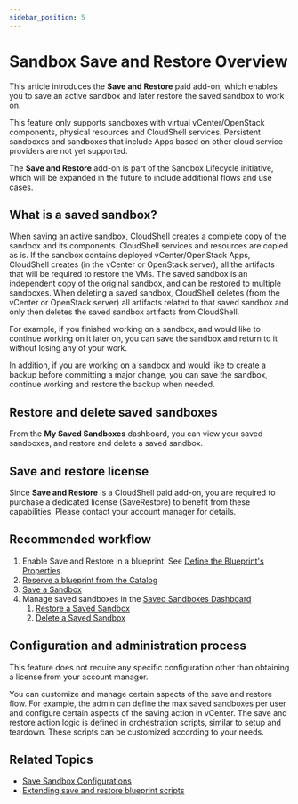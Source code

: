 ```yaml
---
sidebar_position: 5
---
```


# Sandbox Save and Restore Overview

This article introduces the **Save and Restore** paid add-on, which enables you to save an active sandbox and later restore the saved sandbox to work on.

This feature only supports sandboxes with virtual vCenter/OpenStack components, physical resources and CloudShell services. Persistent sandboxes and sandboxes that include Apps based on other cloud service providers are not yet supported.

The **Save and Restore** add-on is part of the Sandbox Lifecycle initiative, which will be expanded in the future to include additional flows and use cases.

## What is a saved sandbox?

When saving an active sandbox, CloudShell creates a complete copy of the sandbox and its components. CloudShell services and resources are copied as is. If the sandbox contains deployed vCenter/OpenStack Apps, CloudShell creates (in the vCenter or OpenStack server), all the artifacts that will be required to restore the VMs. The saved sandbox is an independent copy of the original sandbox, and can be restored to multiple sandboxes. When deleting a saved sandbox, CloudShell deletes (from the vCenter or OpenStack server) all artifacts related to that saved sandbox and only then deletes the saved sandbox artifacts from CloudShell.

For example, if you finished working on a sandbox, and would like to continue working on it later on, you can save the sandbox and return to it without losing any of your work.

In addition, if you are working on a sandbox and would like to create a backup before committing a major change, you can save the sandbox, continue working and restore the backup when needed.

## Restore and delete saved sandboxes

From the **My Saved Sandboxes** dashboard, you can view your saved sandboxes, and restore and delete a saved sandbox.

## Save and restore license

Since **Save and Restore** is a CloudShell paid add-on, you are required to purchase a dedicated license (SaveRestore) to benefit from these capabilities. Please contact your account manager for details.

## Recommended workflow

1. Enable Save and Restore in a blueprint. See [Define the Blueprint's Properties](https://help.quali.com/Online%20Help/0.0/Portal/Content/CSP/LAB-MNG/Crt-Blprnt/Blprnt-Prps.htm).
2. [Reserve a blueprint from the Catalog](https://help.quali.com/Online%20Help/0.0/Portal/Content/CSP/LAB-MNG/Blprnt-Ctlg.htm#Reserve)
3. [Save a Sandbox](https://help.quali.com/Online%20Help/0.0/Portal/Content/CSP/LAB-MNG/Sndbx-Sv.htm)
4. Manage saved sandboxes in the [Saved Sandboxes Dashboard](https://help.quali.com/Online%20Help/0.0/Portal/Content/CSP/LAB-MNG/Sndbx-Svd-Dshbrd.htm)
    1. [Restore a Saved Sandbox](https://help.quali.com/Online%20Help/0.0/Portal/Content/CSP/LAB-MNG/Sndbx-Rstr.htm)
    2. [Delete a Saved Sandbox](https://help.quali.com/Online%20Help/0.0/Portal/Content/CSP/LAB-MNG/Sndbx-Dlt.htm)

## Configuration and administration process

This feature does not require any specific configuration other than obtaining a license from your account manager.

You can customize and manage certain aspects of the save and restore flow. For example, the admin can define the max saved sandboxes per user and configure certain aspects of the saving action in vCenter. The save and restore action logic is defined in orchestration scripts, similar to setup and teardown. These scripts can be customized according to your needs.

## Related Topics

- [Save Sandbox Configurations](https://help.quali.com/Online%20Help/0.0/Portal/Content/Admn/Sv-Sndbx-Cnfg.htm#Setting)
- [Extending save and restore blueprint scripts](https://help.quali.com/Online%20Help/0.0/Portal/Content/Admn/Sv-Sndbx-Cnfg.htm#Extendin)